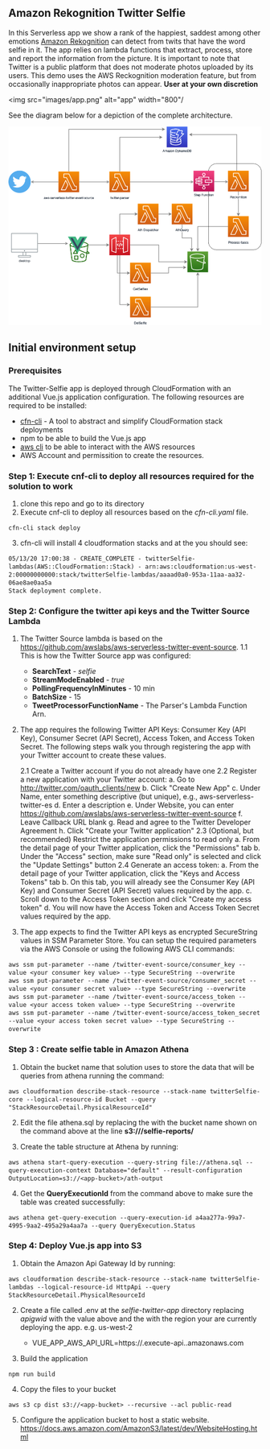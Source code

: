 ## Amazon Rekognition Twitter Selfie 

In this Serverless app we show a rank of the happiest, saddest among other emotions [Amazon Rekognition](https://aws.amazon.com/rekognition/) can detect from twits that have the word selfie in it. The app relies on lambda functions that extract, process, store and report the information from the picture. It is important to note that Twitter is a public platform that does not moderate photos uploaded by its users. This demo uses the AWS Reckognition moderation feature, but from occasionally inappropriate photos can appear. **User at your own discretion**

<img src="images/app.png" alt="app" width="800"/

See the diagram below for a depiction of the complete architecture.

<img src="images/twitter-selfie.png" alt="architecture" width="1100"/>

## Initial environment setup

### Prerequisites

The Twitter-Selfie app is deployed through CloudFormation with an additional Vue.js application configuration. The following resources are required to be installed:

- [cfn-cli](https://github.com/Kotaimen/awscfncli) - A tool to abstract and simplify CloudFormation stack deployments
- npm to be able to build the Vue.js app
- [aws cli](https://docs.aws.amazon.com/cli/latest/userguide/cli-chap-install.html) to be able to interact with the AWS resources
- AWS Account and permissition to create the resources.

### Step 1: Execute cnf-cli to deploy all resources required for the solution to work

1. clone this repo and go to its directory
2. Execute cnf-cli to deploy all resources based on the *cfn-cli.yaml* file.
```
cfn-cli stack deploy
```
3. cfn-cli will install 4 cloudformation stacks and at the you should see:
```
05/13/20 17:00:38 - CREATE_COMPLETE - twitterSelfie-lambdas(AWS::CloudFormation::Stack) - arn:aws:cloudformation:us-west-2:00000000000:stack/twitterSelfie-lambdas/aaaad0a0-953a-11aa-aa32-06ae8ae0aa5a
Stack deployment complete.
```

### Step 2: Configure the twitter api keys and the Twitter Source Lambda

1. The Twitter Source lambda is based on the https://github.com/awslabs/aws-serverless-twitter-event-source. 
   1.1 This is how the Twitter Source app was configured: 
   - **SearchText** - *selfie* 
   - **StreamModeEnabled** - *true*
   - **PollingFrequencyInMinutes** - 10 min
   - **BatchSize** - 15
   - **TweetProcessorFunctionName** - The Parser's Lambda Function Arn.

2. The app requires the following Twitter API Keys: Consumer Key (API Key), Consumer Secret (API Secret), Access Token, and Access Token Secret. The following steps walk you through registering the app with your Twitter account to create these values.

    2.1 Create a Twitter account if you do not already have one
    2.2 Register a new application with your Twitter account:
        a. Go to http://twitter.com/oauth_clients/new
        b. Click "Create New App"
        c. Under Name, enter something descriptive (but unique), e.g., aws-serverless-twitter-es
        d. Enter a description
        e. Under Website, you can enter https://github.com/awslabs/aws-serverless-twitter-event-source
        f. Leave Callback URL blank
        g. Read and agree to the Twitter Developer Agreement
        h. Click "Create your Twitter application"
    2.3 (Optional, but recommended) Restrict the application permissions to read only
        a. From the detail page of your Twitter application, click the "Permissions" tab
        b. Under the "Access" section, make sure "Read only" is selected and click the "Update Settings" button
    2.4 Generate an access token:
        a. From the detail page of your Twitter application, click the "Keys and Access Tokens" tab
        b. On this tab, you will already see the Consumer Key (API Key) and Consumer Secret (API Secret) values required by the app.
        c. Scroll down to the Access Token section and click "Create my access token"
        d. You will now have the Access Token and Access Token Secret values required by the app.


3. The app expects to find the Twitter API keys as encrypted SecureString values in SSM Parameter Store. You can setup the required parameters via the AWS Console or using the following AWS CLI commands:
 ```
aws ssm put-parameter --name /twitter-event-source/consumer_key --value <your consumer key value> --type SecureString --overwrite
aws ssm put-parameter --name /twitter-event-source/consumer_secret --value <your consumer secret value> --type SecureString --overwrite
aws ssm put-parameter --name /twitter-event-source/access_token --value <your access token value> --type SecureString --overwrite
aws ssm put-parameter --name /twitter-event-source/access_token_secret --value <your access token secret value> --type SecureString --overwrite
  ```

### Step 3 : Create selfie table in Amazon Athena

1. Obtain the bucket name that solution uses to store the data that will be queries from athena running the command:
```
aws cloudformation describe-stack-resource --stack-name twitterSelfie-core --logical-resource-id Bucket --query "StackResourceDetail.PhysicalResourceId"
```

2. Edit the file athena.sql by replacing the *<app-bucket>* with the bucket name shown on the command above at the line **s3://<app-bucket>/selfie-reports/**

3. Create the table structure at Athena by running:
```
aws athena start-query-execution --query-string file://athena.sql --query-execution-context Database="default" --result-configuration OutputLocation=s3://<app-bucket>/ath-output
```

4. Get the **QueryExecutionId** from the command above to make sure the table was created successfully:
```
aws athena get-query-execution --query-execution-id a4aa277a-99a7-4995-9aa2-495a29a4aa7a --query QueryExecution.Status
``` 


### Step 4: Deploy Vue.js app into S3

1. Obtain the Amazon Api Gateway Id by running:
```
aws cloudformation describe-stack-resource --stack-name twitterSelfie-lambdas --logical-resource-id HttpApi --query StackResourceDetail.PhysicalResourceId
```
2. Create a file called .env at the *selfie-twitter-app* directory replacing *apigwid* with the value above and the *<aws-region>* with the region your are currently deploying the app. e.g. us-west-2
   - VUE_APP_AWS_API_URL=https://**<apigwId>**.execute-api.**<aws-region>**.amazonaws.com

3. Build the application 
```
npm run build
```

4. Copy the files to your bucket
```
aws s3 cp dist s3://<app-bucket> --recursive --acl public-read
```

5. Configure the application bucket to host a static website. https://docs.aws.amazon.com/AmazonS3/latest/dev/WebsiteHosting.html 


